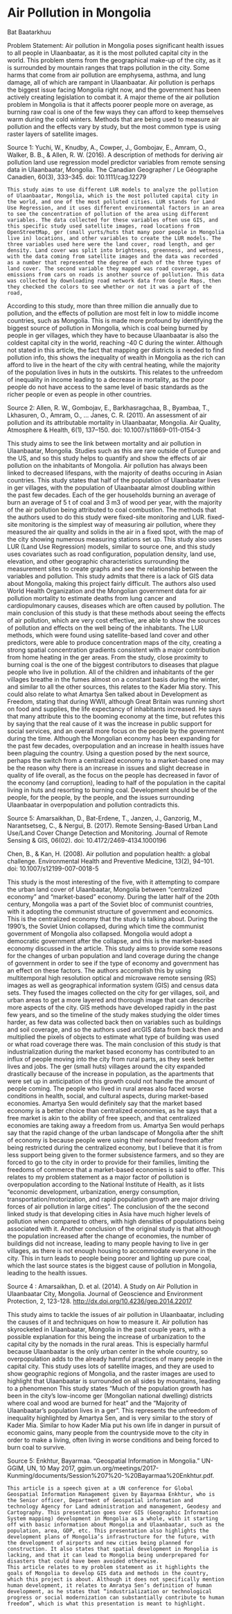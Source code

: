 
# Air Pollution in Mongolia
Bat Baatarkhuu

Problem Statement: 
Air pollution in Mongolia poses significant health issues to all people in Ulaanbaatar, as it is the most polluted capital city in the world. This problem stems from the geographical make-up of the city, as it is surrounded by mountain ranges that traps pollution in the city. Some harms that come from air pollution are emphysema, asthma, and lung damage, all of which are rampant in Ulaanbaatar. Air pollution is perhaps the biggest issue facing Mongolia right now, and the government has been actively creating legislation to combat it. A major theme of the air pollution problem in Mongolia is that it affects poorer people more on average, as burning raw coal is one of the few ways they can afford to keep themselves warm during the cold winters. Methods that are being used to measure air pollution and the effects vary by study, but the most common type is using raster layers of satellite images.


Source 1: Yuchi, W., Knudby, A., Cowper, J., Gombojav, E., Amram, O., Walker, B. B., & Allen, R. W. (2016). A description of methods for deriving air pollution land use regression model predictor variables from remote sensing data in Ulaanbaatar, Mongolia. The Canadian Geographer / Le Géographe Canadien, 60(3), 333–345. doi: 10.1111/cag.12279

	This study aims to use different LUR models to analyze the pollution of Ulaanbaatar, Mongolia, which is the most polluted capital city in the world, and one of the most polluted cities. LUR stands for Land Use Regression, and it uses different environmental factors in an area to see the concentration of pollution of the area using different variables. The data collected for these variables often use GIS, and this specific study used satellite images, road locations from OpenStreetMap, ger (small yurts/huts that many poor people in Mongolia live in) locations, and other variables to create the LUR models. The three variables used here were the land cover, road length, and ger density. Land cover was split into brightness, greenness, and wetness, with the data coming from satellite images and the data was recorded as a number that represented the degree of each of the three types of land cover. The second variable they mapped was road coverage, as emissions from cars on roads is another source of pollution. This data was collected by downloading road network data from Google Maps, then they checked the colors to see whether or not it was a part of the road, 

According to this study, more than three million die annually due to pollution, and the effects of pollution are most felt in low to middle income countries, such as Mongolia. This is made more profound by identifying the biggest source of pollution in Mongolia, which is coal being burned by people in ger villages, which they have to because Ulaanbaatar is also the coldest capital city in the world, reaching -40 C during the winter. Although not stated in this article, the fact that mapping ger districts is needed to find pollution info, this shows the inequality of wealth in Mongolia as the rich can afford to live in the heart of the city with central heating, while the majority of the population lives in huts in the outskirts. This relates to the unfreedom of inequality in income leading to a decrease in mortality, as the poor people do not have access to the same level of basic standards as the richer people or even as people in other countries. 
	

Source 2: Allen, R. W., Gombojav, E., Barkhasragchaa, B., Byambaa, T., Lkhasuren, O., Amram, O., … Janes, C. R. (2011). An assessment of air pollution and its attributable mortality in Ulaanbaatar, Mongolia. Air Quality, Atmosphere & Health, 6(1), 137–150. doi: 10.1007/s11869-011-0154-3

This study aims to see the link between mortality and air pollution in Ulaanbaatar, Mongolia. Studies such as this are rare outside of Europe and the US, and so this study helps to quantify and show the effects of air pollution on the inhabitants of Mongolia. Air pollution has always been linked to decreased lifespans, with the majority of deaths occuring in Asian countries. This study states that half of the population of Ulaanbaatar lives in ger villages, with the population of Ulaanbaatar almost doubling within the past few decades. Each of the ger households burning an average of burn an average of 5 t of coal and 3 m3 of wood per year, with the majority of the air pollution being attributed to coal combustion. The methods that the authors used to do this study were fixed-site monitoring and LUR. fixed-site monitoring is the simplest way of measuring air pollution, where they measured the air quality and solids in the air in a fixed spot, with the map of the city showing numerous measuring stations set up. This study also uses LUR (Land Use Regression) models, similar to source one, and this study uses covariates such as  road configuration, population density, land use, elevation, and other geographic characteristics surrounding the measurement sites to create graphs and see the relationship between the variables and pollution. This study admits that there is a lack of GIS data about Mongolia, making this project fairly difficult. The authors also used World Health Organization and the Mongolian government data for air pollution mortality to estimate deaths from lung cancer and cardiopulmonary causes, diseases which are often caused by pollution. 
	The main conclusion of this study is that these methods about seeing the effects of air pollution, which are very cost effective, are able to show the sources of pollution and effects on the well being of the inhabitants. The LUR methods, which were found using satellite-based land cover and other predictors, were able to produce concentration maps of the city, creating a strong spatial concentration gradients consistent with a major contribution from home heating in the ger areas. From the study, close proximity to burning coal is the one of the biggest contributors to diseases that plague people who live in pollution. All of the children and inhabitants of the ger villages breathe in the fumes almost on a constant basis during the winter, and similar to all the other sources, this relates to the Kader Mia story. This could also relate to what Amartya Sen talked about in Development as Freedom, stating that during WWII, although Great Britain was running short on food and supplies, the life expectancy of inhabitants increased. He says that many attribute this to the booming economy at the time, but refutes this by saying that the real cause of it was the increase in public support for social services, and an overall more focus on the people by the government during the time. Although the Mongolian economy has been expanding for the past few decades, overpopulation and an increase in health issues have been plaguing the country. Using a question posed by the next source, perhaps the switch from a centralized economy to a market-based one may be the reason why there is an increase in issues and slight decrease in quality of life overall, as the focus on the people has decreased in favor of the economy (and corruption), leading to half of the population in the capital living in huts and resorting to burning coal. Development should be of the people, for the people, by the people, and the issues surrounding Ulaanbaatar in overpopulation and pollution contradicts this. 


Source 5: Amarsaikhan, D., Bat-Erdene, T., Janzen, J., Ganzorig, M., Narantsetseg, C., & Nergui, B. (2017). Remote Sensing-Based Urban Land Use/Land Cover Change Detection and Monitoring. Journal of Remote Sensing & GIS, 06(02). doi: 10.4172/2469-4134.1000196

Chen, B., & Kan, H. (2008). Air pollution and population health: a global challenge. Environmental Health and Preventive Medicine, 13(2), 94–101. doi: 10.1007/s12199-007-0018-5


This study is the most interesting of the five, with it attempting to compare the urban land cover of Ulaanbaatar, Mongolia between “centralized economy” and “market-based” economy. During the latter half of the 20th century, Mongolia was a part of the Soviet bloc of communist countries, with it adopting the communist structure of government and economics. This is the centralized economy that the study is talking about. During the 1990’s, the Soviet Union collapsed, during which time the communist government of Mongolia also collapsed. Mongolia would adopt a democratic government after the collapse, and this is the market-based economy discussed in the article. This study aims to provide some reasons for the changes of urban population and land coverage during the change of government in order to see if the type of economy and government has an effect on these factors. The authors accomplish this by using multitemporal high resolution optical and microwave remote sensing (RS) images as well as geographical information system (GIS) and census data sets. They fused the images collected on the city for ger villages, soil, and urban areas to get a more layered and thorough image that can describe more aspects of the city. GIS methods have developed rapidly in the past few years, and so the timeline of the study makes studying the older times harder, as few data was collected back then on variables such as buildings and soil coverage, and so the authors used arcGIS data from back then and multiplied the pixels of objects to estimate what type of building was used or what road coverage there was. 
The main conclusion of this study is that industrialization during the market based economy has contributed to an influx of people moving into the city from rural parts, as they seek better lives and jobs. The ger (small huts) villages around the city expanded drastically because of the increase in population, as the apartments that were set up in anticipation of this growth could not handle the amount of people coming. The people who lived in rural areas also faced worse conditions in health, social, and cultural aspects, during market-based economies. Amartya Sen would definitely say that the market based economy is a better choice than centralized economies, as he says that a free market is akin to the ability of free speech, and that centralized economies are taking away a freedom from us. Amartya Sen would perhaps say that the rapid change of the urban landscape of Mongolia after the shift of economy is because people were using their newfound freedom after being restricted during the centralized economy, but I believe that it is from less support being given to the former subsistence farmers, and so they are forced to go to the city in order to provide for their families, limiting the freedoms of commerce that a market-based economies is said to offer. 
This relates to my problem statement as a major factor of pollution is overpopulation according to the National Institute of Health, as it lists “economic development, urbanization, energy consumption, transportation/motorization, and rapid population growth are major driving forces of air pollution in large cities”. The conclusion of the the second linked study is that developing cities in Asia have much higher levels of pollution when compared to others, with high densities of populations being associated with it. Another conclusion of the original study is that although the population increased after the change of economies, the number of buildings did not increase, leading to many people having to live in ger villages, as there is not enough housing to accommodate everyone in the city. This in turn leads to people being poorer and lighting up pure coal, which the last source states is the biggest cause of pollution in Mongolia, leading to the health issues. 

Source 4 : Amarsaikhan, D. et al. (2014). A Study on Air Pollution in Ulaanbaatar City, Mongolia. Journal of Geoscience and Environment Protection, 2, 123-128. http://dx.doi.org/10.4236/gep.2014.22017

This study aims to tackle the issues of air pollution in Ulaanbaatar, including the causes of it and techniques on how to measure it. Air pollution has skyrocketed in Ulaanbaatar, Mongolia in the past couple years, with a possible explanation for this being the increase of urbanization to the capital city by the nomads in the rural areas. This is especially harmful because Ulaanbaatar is the only urban center in the whole country, so overpopulation adds to the already harmful practices of many people in the capital city. This study uses lots of satellite images, and they are used to show geographic regions of Mongolia, and the raster images are used to highlight that Ulaanbaatar is surrounded on all sides by mountains, leading to a phenomenon
This study states “Much of the population growth has been in the city’s low-income ger (Mongolian national dwelling) districts where coal and wood are burned for heat” and the “Majority of Ulaanbaatar’s population lives in a ger”. This represents the unfreedom of inequality highlighted by Amartya Sen, and is very similar to the story of Kader Mia. Similar to how Kader Mia put his own life in danger in pursuit of economic gains, many people from the countryside move to the city in order to make a living, often living in worse conditions and being forced to burn coal to survive. 








Source 5: Enkhtur, Bayarmaa. “Geospatial Information in Mongolia.” UN-GGIM, UN, 10 May 2017, ggim.un.org/meetings/2017-Kunming/documents/Session%207%20-%20Bayarmaa%20Enkhtur.pdf.

	This article is a speech given at a UN conference for Global Geospatial Information Management given by Bayarmaa Enkhtur, who is the Senior officer, Department of Geospatial information and technology Agency for Land administration and management, Geodesy and Cartography. This presentation goes over GIS (Geographic Information System mapping) development in Mongolia as a whole, with it starting off with basic information about Mongolia and Ulaanbaatar, such as the population, area, GDP, etc. This presentation also highlights the development plans of Mongolia’s infrastructure for the future, with the development of airports and new cities being planned for construction. It also states that spatial development in Mongolia is lacking, and that it can lead to Mongolia being underprepared for disasters that could have been avoided otherwise. 
	This article relates to my problem statement as it highlights the goals of Mongolia to develop GIS data and methods in the country, which this project is about. Although it does not specifically mention human development, it relates to Amratya Sen’s definition of human development, as he states that “industrialization or technological progress or social modernization can substantially contribute to human freedom”, which is what this presentation is meant to highlight. 
